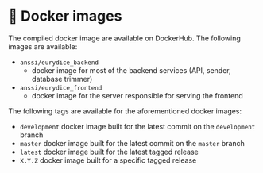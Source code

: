 # 🐳 Docker images

The compiled docker image are available on DockerHub.
The following images are available:

- `anssi/eurydice_backend`
  - docker image for most of the backend services (API, sender, database trimmer)
- `anssi/eurydice_frontend`
  - docker image for the server responsible for serving the frontend

The following tags are available for the aforementioned docker images:

- `development` docker image built for the latest commit on the `development` branch
- `master` docker image built for the latest commit on the `master` branch
- `latest` docker image built for the latest tagged release
- `X.Y.Z` docker image built for a specific tagged release
